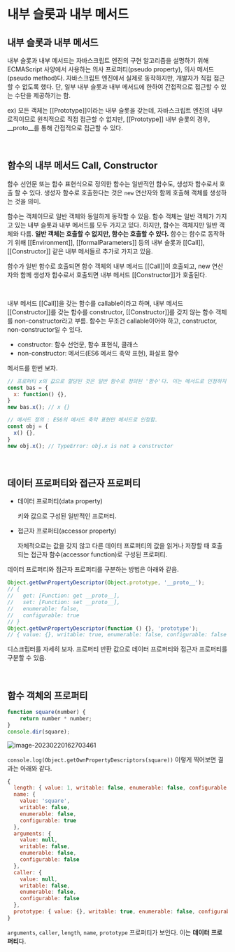 # 내부 슬롯과 내부 메서드

## 내부 슬롯과 내부 메서드

내부 슬롯과 내부 메서드는 자바스크립트 엔진의 구현 알고리즘을 설명하기 위해 ECMAScript 사양에서 사용하는 의사 프로퍼티(pseudo property), 의사 메서드(pseudo method)다. 자바스크립트 엔진에서 실제로 동작하지만, 개발자가 직접 접근할 수 없도록 했다. 단, 일부 내부 슬롯과 내부 메서드에 한하여 간접적으로 접근할 수 있는 수단을 제공하기는 함.

ex) 모든 객체는 \[[Prototype]]이라는 내부 슬롯을 갖는데, 자바스크립트 엔진의 내부 로직이므로 원칙적으로 직접 접근할 수 없지만, \[[Prototype]] 내부 슬롯의 경우, \__proto__를 통해 간접적으로 접근할 수 있다.

<br/>

## 함수의 내부 메서드 Call, Constructor

함수 선언문 또는 함수 표현식으로 정의한 함수는 일반적인 함수도, 생성자 함수로서 호출 할 수 있다. 생성자 함수로 호출한다는 것은 `new` 연산자와 함께 호출해 객체를 생성하는 것을 의미.

함수는 객체이므로 일반 객체와 동일하게 동작할 수 있음. 함수 객체는 일반 객체가 가지고 있는 내부 슬롯과 내부 메서드를 모두 가지고 있다. 하지만, 함수는 객체지만 일반 객체와 다름. **일반 객체는 호출할 수 없지만, 함수는 호출할 수 있다.** 함수는 함수로 동작하기 위해 \[[Environment]], \[[formalParameters]] 등의 내부 슬롯과 \[[Call]], \[[Constructor]] 같은 내부 메서들르 추가로 가지고 있음.

함수가 일반 함수로 호출되면 함수 객체의 내부 메서드 \[[Call]]이 호출되고, new 연산자와 함께 생성자 함수로서 호출되면 내부 메서드 \[[Constructor]]가 호출된다.

<br/>

내부 메서드 \[[Call]]을 갖는 함수를 callable이라고 하며, 내부 메서드 \[[Constructor]]를 갖는 함수를 constructor, \[[Constructor]]를 갖지 않는 함수 객체를 non-constructor라고 부름. 함수는 무조건 callable이어야 하고, constructor, non-constructor일 수 있다.

- constructor: 함수 선언문, 함수 표현식, 클래스
- non-constructor: 메서드(ES6 메서드 축약 표현), 화살표 함수

메서드를 한번 보자.

```js
// 프로퍼티 x의 값으로 할당된 것은 일반 함수로 정의된 '함수'다. 이는 메서드로 인정하지 않는다.
const bas = {
  x: function() {},
}
new bas.x(); // x {}

// 메서드 정의 : ES6의 메서드 축약 표현만 메서드로 인정함.
const obj = {
  x() {},
}
new obj.x(); // TypeError: obj.x is not a constructor
```

<br/>

## 데이터 프로퍼티와 접근자 프로퍼티

- 데이터 프로퍼티(data property)

  키와 값으로 구성된 일반적인 프로퍼티.

- 접근자 프로퍼티(accessor property)

  자체적으로는 값을 갖지 않고 다른 데이터 프로퍼티의 값을 읽거나 저장할 때 호출되는 접근자 함수(accessor function)로 구성된 프로퍼티.

데이터 프로퍼티와 접근자 프로퍼티를 구분하는 방법은 아래와 같음.

```js
Object.getOwnPropertyDescriptor(Object.prototype, '__proto__');
// {
//   get: [Function: get __proto__],
//   set: [Function: set __proto__],
//   enumerable: false,
//   configurable: true
// }
Object.getOwnPropertyDescriptor(function () {}, 'prototype');
// { value: {}, writable: true, enumerable: false, configurable: false }
```

디스크립터를 자세히 보자. 프로퍼티 반환 값으로 데이터 프로퍼티와 접근자 프로퍼티를 구분할 수 있음.

<br/>

## 함수 객체의 프로퍼티

```js
function square(number) {
    return number * number;
}
console.dir(square);
```

![image-20230220162703461](../../images/image-20230220162703461.png)

`console.log(Object.getOwnPropertyDescriptors(square))` 이렇게 찍어보면 결과는 아래와 같다.

```js
{
  length: { value: 1, writable: false, enumerable: false, configurable: true },
  name: {
    value: 'square',
    writable: false,
    enumerable: false,
    configurable: true
  },
  arguments: {
    value: null,
    writable: false,
    enumerable: false,
    configurable: false
  },
  caller: {
    value: null,
    writable: false,
    enumerable: false,
    configurable: false
  },
  prototype: { value: {}, writable: true, enumerable: false, configurable: false }
}
```

`arguments`, `caller`, `length`, `name`, `prototype` 프로퍼티가 보인다. 이는 **데이터 프로퍼티**다.
